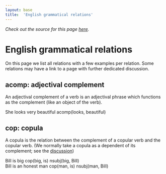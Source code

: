 ```yaml
---
layout: base
title:  'English grammatical relations'
---
```


*Check out the source for this page [here](https://raw.githubusercontent.com/fginter/sdmanualtest/gh-pages/en.md).*

# English grammatical relations

On this page we list all relations with a few examples per relation. Some relations
may have a link to a page with further dedicated discussion.

## acomp: adjectival complement

An adjectival complement of a verb is an adjectival phrase which
functions as the complement (like an object of the verb).

<div class="sd-parse">
She looks very beautiful
acomp(looks, beautiful)
</div>

## cop: copula

A copula is the relation between the complement of a copular verb and the copular verb. (We
normally take a copula as a dependent of its complement; see the [discussion](en-cop.html))

<div class="sd-parse">
Bill is big
cop(big, is)
nsubj(big, Bill)
</div>

<div class="sd-parse">
Bill is an honest man
cop(man, is)
nsubj(man, Bill)
</div>

